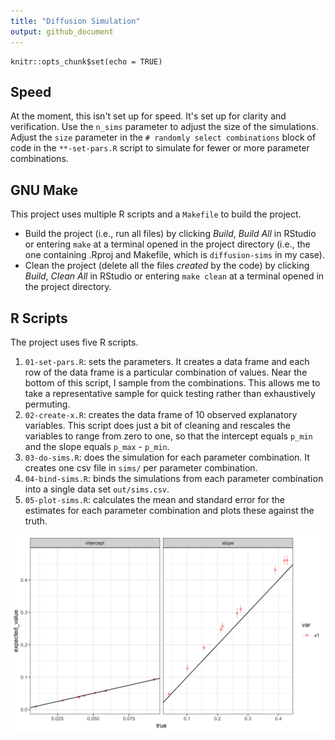 ```yaml
---
title: "Diffusion Simulation"
output: github_document
---
```


```{r setup, include=FALSE}
knitr::opts_chunk$set(echo = TRUE)
```

## Speed

At the moment, this isn't set up for speed. It's set up for clarity and verification. Use the `n_sims` parameter to adjust the size of the simulations. Adjust the `size` parameter in the `# randomly select combinations` block of code in the `**-set-pars.R` script to simulate for fewer or more parameter combinations. 

## GNU Make

This project uses multiple R scripts and a `Makefile` to build the project. 

* Build the project (i.e., run all files) by clicking *Build*, *Build All* in RStudio or
entering `make` at a terminal opened in the project directory (i.e., the one
containing .Rproj and Makefile, which is `diffusion-sims` in my case).
* Clean the project (delete all the files *created* by the code) by clicking
*Build*, *Clean All* in RStudio or entering `make clean` at a terminal opened in the
project directory.

## R Scripts

The project uses five R scripts.

1. `01-set-pars.R`: sets the parameters. It creates a data frame and each row of the data frame is a particular combination of values. Near the bottom of this script, I sample from the combinations. This allows me to take a representative sample for quick testing rather than exhaustively permuting.
1. `02-create-x.R`: creates the data frame of 10 observed explanatory variables. This script does just a bit of cleaning and rescales the variables to range from zero to one, so that the intercept equals `p_min` and the slope equals `p_max` - `p_min`.
1. `03-do-sims.R`: does the simulation for each parameter combination. It creates one csv file in `sims/` per parameter combination.
1. `04-bind-sims.R`: binds the simulations from each parameter combination into a single data set `out/sims.csv`.
1. `05-plot-sims.R`: calculates the mean and standard error for the estimates for each parameter combination and plots these against the truth.

![](plot-sims.png)